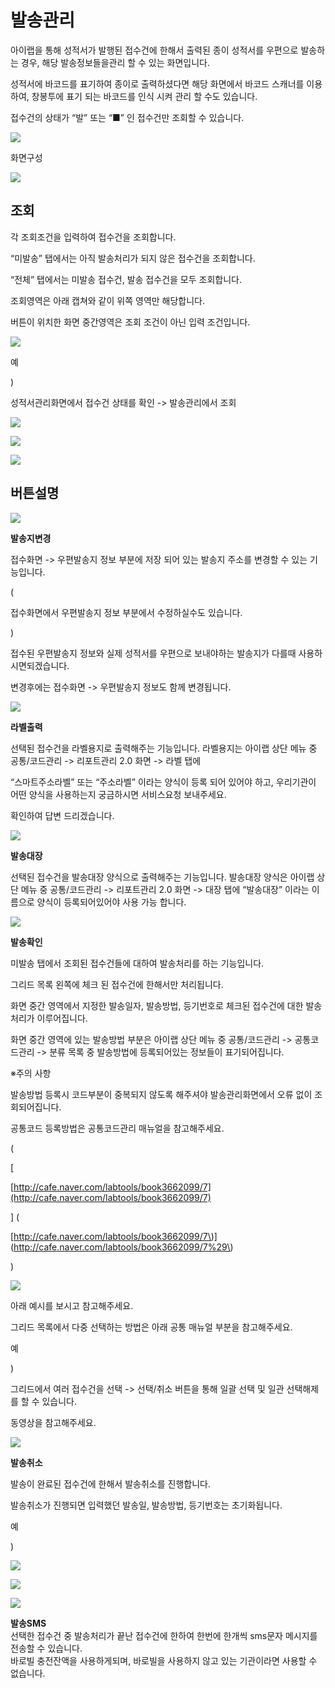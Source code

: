 # 발송관리

아이랩을 통해 성적서가 발행된 접수건에 한해서 출력된 종이 성적서를 우편으로 발송하는 경우, 해당 발송정보들을관리 할 수 있는 화면입니다.

성적서에 바코드를 표기하여 종이로 출력하셨다면 해당 화면에서 바코드 스캐너를 이용하여, 창봉투에 표기 되는 바코드를 인식 시켜 관리 할 수도 있습니다.

접수건의 상태가 “발” 또는 “■” 인 접수건만 조회할 수 있습니다.

![](../.gitbook/assets/02%20%2818%29.png)

화면구성

![](../.gitbook/assets/00.png)

## 조회

각 조회조건을 입력하여 접수건을 조회합니다.

“미발송” 탭에서는 아직 발송처리가 되지 않은 접수건을 조회합니다.

“전체” 탭에서는 미발송 접수건, 발송 접수건을 모두 조회합니다.

조회영역은 아래 캡쳐와 같이 위쪽 영역만 해당합니다.

버튼이 위치한 화면 중간영역은 조회 조건이 아닌 입력 조건입니다.

![](../.gitbook/assets/01%20%289%29.png)

예

\)

 성적서관리화면에서 접수건 상태를 확인 -&gt; 발송관리에서 조회

![](../.gitbook/assets/02%20%2826%29.png)

![](../.gitbook/assets/03-_%20%284%29.png)

![](../.gitbook/assets/04-_.png)

## 버튼설명

![](../.gitbook/assets/05.png)

**발송지변경**

접수화면 -&gt; 우편발송지 정보 부분에 저장 되어 있는 발송지 주소를 변경할 수 있는 기능입니다.

\(

접수화면에서 우편발송지 정보 부분에서 수정하실수도 있습니다.

\)

접수된 우편발송지 정보와 실제 성적서를 우편으로 보내야하는 발송지가 다를때 사용하시면되겠습니다.

변경후에는 접수화면 -&gt; 우편발송지 정보도 함께 변경됩니다.

![](../.gitbook/assets/06-_-_.png)

**라벨출력**

선택된 접수건을 라벨용지로 출력해주는 기능입니다. 라벨용지는 아이랩 상단 메뉴 중 공통/코드관리 -&gt; 리포트관리 2.0 화면 -&gt; 라벨 탭에

“스마트주소라벨” 또는 “주소라벨” 이라는 양식이 등록 되어 있어야 하고, 우리기관이 어떤 양식을 사용하는지 궁금하시면 서비스요청 보내주세요.

확인하여 답변 드리겠습니다.

![](../.gitbook/assets/07%20%286%29.png)

**발송대장**

선택된 접수건을 발송대장 양식으로 출력해주는 기능입니다. 발송대장 양식은 아이랩 상단 메뉴 중 공통/코드관리 -&gt; 리포트관리 2.0 화면 -&gt; 대장 탭에 “발송대장” 이라는 이름으로 양식이 등록되어있어야 사용 가능 합니다.

![](../.gitbook/assets/08%20%2810%29.png)

**발송확인**

미발송 탭에서 조회된 접수건들에 대하여 발송처리를 하는 기능입니다.

그리드 목록 왼쪽에 체크 된 접수건에 한해서만 처리됩니다.

화면 중간 영역에서 지정한 발송일자, 발송방법, 등기번호로 체크된 접수건에 대한 발송처리가 이루어집니다.

화면 중간 영역에 있는 발송방법 부분은 아이랩 상단 메뉴 중 공통/코드관리 -&gt; 공통코드관리 -&gt; 분류 목록 중 발송방법에 등록되어있는 정보들이 표기되어집니다.

※주의 사항

발송방법 등록시 코드부분이 중복되지 않도록 해주셔야 발송관리화면에서 오류 없이 조회되어집니다.

공통코드 등록방법은 공통코드관리 매뉴얼을 참고해주세요.

\(

\[

[http://cafe.naver.com/labtools/book3662099/7](http://cafe.naver.com/labtools/book3662099/7)

\] \(

[http://cafe.naver.com/labtools/book3662099/7\)\](http://cafe.naver.com/labtools/book3662099/7%29\)

\)

![](../.gitbook/assets/09-_.png)

아래 예시를 보시고 참고해주세요.

그리드 목록에서 다중 선택하는 방법은 아래 공통 매뉴얼 부분을 참고해주세요.

예

\)

그리드에서 여러 접수건을 선택 -&gt; 선택/취소 버튼을 통해 일괄 선택 및 일관 선택해제를 할 수 있습니다.

동영상을 참고해주세요.

![](../.gitbook/assets/13%20%282%29.png)

**발송취소**

발송이 완료된 접수건에 한해서 발송취소를 진행합니다.

발송취소가 진행되면 입력했던 발송일, 발송방법, 등기번호는 초기화됩니다.

예

\)

![](../.gitbook/assets/10%20%284%29.png)

![](../.gitbook/assets/11%20%283%29.png)

![](../.gitbook/assets/12-_.png)

**발송SMS**  
선택한 접수건 중 발송처리가 끝난 접수건에 한하여 한번에 한개씩 sms문자 메시지를 전송할 수 있습니다.  
바로빌 충전잔액을 사용하게되며, 바로빌을 사용하지 않고 있는 기관이라면 사용할 수 없습니다.


